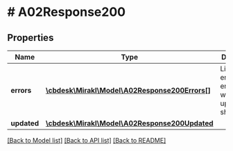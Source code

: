 # # A02Response200

## Properties

Name | Type | Description | Notes
------------ | ------------- | ------------- | -------------
**errors** | [**\cbdesk\Mirakl\Model\A02Response200Errors[]**](A02Response200Errors.md) | List of errors encountered when updating the shop | [optional]
**updated** | [**\cbdesk\Mirakl\Model\A02Response200Updated**](A02Response200Updated.md) |  | [optional]

[[Back to Model list]](../../README.md#models) [[Back to API list]](../../README.md#endpoints) [[Back to README]](../../README.md)
